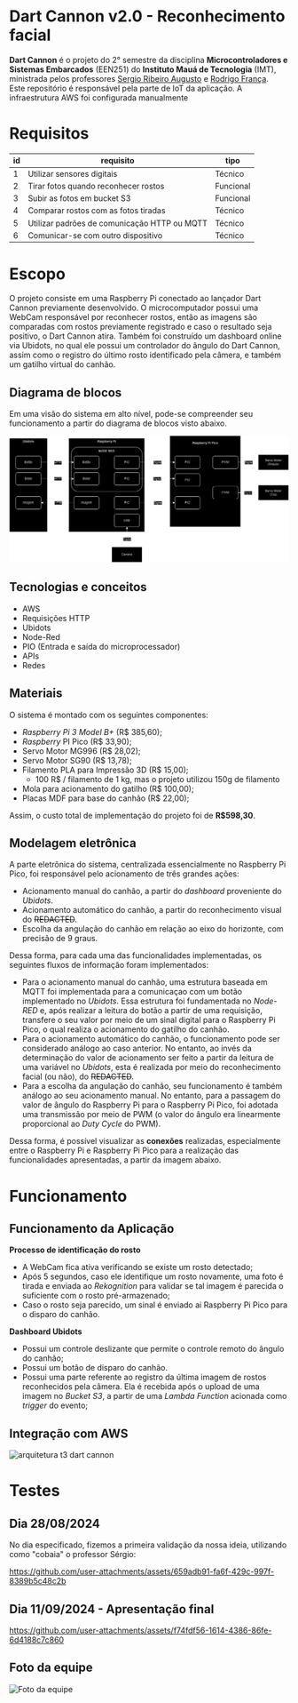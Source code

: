 # Dart Cannon v2.0 - Reconhecimento facial

**Dart Cannon** é o projeto do 2° semestre da disciplina **Microcontroladores e Sistemas Embarcados** (EEN251) do **Instituto Mauá de Tecnologia** (IMT), ministrada pelos professores [Sergio Ribeiro Augusto](https://www.linkedin.com/in/sergio-ribeiro-augusto-258a9ba0/?originalSubdomain=br) e [Rodrigo França](https://www.linkedin.com/in/rodrigo-fran%C3%A7a-847872b1/).<br>
Este repositório é responsável pela parte de IoT da aplicação. A infraestrutura AWS foi configurada manualmente

# Requisitos

| id  | requisito                                                                   | tipo      |
| --- | --------------------------------------------------------------------------- | --------- |
| 1   | Utilizar sensores digitais                                                  | Técnico   |
| 2   | Tirar fotos quando reconhecer rostos                                        | Funcional |
| 3   | Subir as fotos em bucket S3                                                 | Funcional |
| 4   | Comparar rostos com as fotos tiradas                                        | Técnico   |
| 5   | Utilizar padrões de comunicação HTTP ou MQTT                                | Técnico   |
| 6   | Comunicar-se com outro dispositivo                                          | Técnico   |

# Escopo

O projeto consiste em uma Raspberry Pi conectado ao lançador Dart Cannon previamente desenvolvido. O microcomputador possui uma WebCam responsável por reconhecer rostos, então as imagens são comparadas com rostos previamente registrado e caso o resultado seja positivo, o Dart Cannon atira. Também foi construído um dashboard online via Ubidots, no qual ele possui um controlador do ângulo do Dart Cannon, assim como o registro do último rosto identificado pela câmera, e também um gatilho virtual do canhão.

## Diagrama de blocos

Em uma visão do sistema em alto nível, pode-se compreender seu funcionamento a partir do diagrama de blocos visto abaixo.

<p align="center">
  <img width="910" alt="diagrama eletronico" src="./Images/Dart_Cannon2.drawio.png">
</p>

## Tecnologias e conceitos

- AWS
- Requisições HTTP
- Ubidots
- Node-Red
- PIO (Entrada e saída do microprocessador)
- APIs
- Redes

## Materiais

O sistema é montado com os seguintes componentes:

- *Raspberry Pi 3 Model B+* (R$ 385,60);
- *Raspberry* PI Pico (R$ 33,90);
- Servo Motor MG996 (R$ 28,02);
- Servo Motor SG90 (R$ 13,78);
- Filamento PLA para Impressão 3D (R$ 15,00);
    - 100 R$ / filamento de 1 kg, mas o projeto utilizou 150g de filamento
- Mola para acionamento do gatilho (R$ 100,00);
- Placas MDF para base do canhão (R$ 22,00);

Assim, o custo total de implementação do projeto foi de **R$598,30**.

## Modelagem eletrônica

A parte eletrônica do sistema, centralizada essencialmente no Raspberry Pi Pico, foi responsável pelo acionamento de três grandes ações:

- Acionamento manual do canhão, a partir do *dashboard* proveniente do *Ubidots*.
- Acionamento automático do canhão, a partir do reconhecimento visual do ~~REDACTED~~.
- Escolha da angulação do canhão em relação ao eixo do horizonte, com precisão de 9 graus.

Dessa forma, para cada uma das funcionalidades implementadas, os seguintes fluxos de informação foram implementados:

- Para o acionamento manual do canhão, uma estrutura baseada em MQTT foi implementada para a comunicaçao com um botão implementado no *Ubidots*. Essa estrutura foi fundamentada no *Node-RED* e, após realizar a leitura do botão a partir de uma requisição, transfere o seu valor por meio de um sinal digital para o Raspberry Pi Pico, o qual realiza o acionamento do gatilho do canhão.
- Para o acionamento automático do canhão, o funcionamento pode ser considerado análogo ao caso anterior. No entanto, ao invés da determinação do valor de acionamento ser feito a partir da leitura de uma variável no *Ubidots*, esta é realizada por meio do reconhecimento facial (ou não), do ~~REDACTED~~.
- Para a escolha da angulação do canhão, seu funcionamento é também análogo ao seu acionamento manual. No entanto, para a passagem do valor de ângulo do Raspberry Pi para o Raspberry Pi Pico, foi adotada uma transmissão por meio de PWM (o valor do ângulo era linearmente proporcional ao *Duty Cycle* do PWM).

Dessa forma, é possível visualizar as **conexões** realizadas, especialmente entre o Raspberry Pi e Raspberry Pi Pico para a realização das funcionalidades apresentadas, a partir da imagem abaixo.


# Funcionamento

## Funcionamento da Aplicação

**Processo de identificação do rosto**
   - A WebCam fica ativa verificando se existe um rosto detectado;
   - Após 5 segundos, caso ele identifique um rosto novamente, uma foto é tirada e enviada ao _Rekognition_ para validar se tal imagem é parecida o suficiente com o rosto pré-armazenado;
   - Caso o rosto seja parecido, um sinal é enviado ai Raspberry Pi Pico para o disparo do canhão.

**Dashboard Ubidots**
  - Possui um controle deslizante que permite o controle remoto do ângulo do canhão;
  - Possui um botão de disparo do canhão.
  - Possui uma parte referente ao registro da última imagem de rostos reconhecidos pela câmera. Ela é recebida após o upload de uma imagem no _Bucket S3_, a partir de uma _Lambda Function_ acionada como _trigger_ do evento;


## Integração com AWS

![arquitetura t3 dart cannon](https://github.com/user-attachments/assets/a81ffb72-8bbf-45ea-af78-b9e3b54ec102)

# Testes

## Dia 28/08/2024
No dia especificado, fizemos a primeira validação da nossa ideia, utilizando como "cobaia" o professor Sérgio:

https://github.com/user-attachments/assets/659adb91-fa6f-429c-997f-8389b5c48c2b

## Dia 11/09/2024 - Apresentação final

https://github.com/user-attachments/assets/f74fdf56-1614-4386-86fe-6d4188c7c860

## Foto da equipe

![Foto da equipe](https://github.com/user-attachments/assets/2d99d1c5-723f-4679-b15e-48b8ba254fed)

